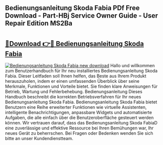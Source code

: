 ## Bedienungsanleitung Skoda Fabia PDf Free Download - Part-HBj Service Owner Guide - User Repair Edition MS2Ba

# <h2><a href="http://df3gxw.blite.top/?on=Bedienungsanleitung+Skoda+Fabia">🔗Download 👉🔴 Bedienungsanleitung Skoda Fabia</a></h2>

[![Bedienungsanleitung Skoda Fabia new download](https://i.imgur.com/lujVjoI.png)](http://df3gxw.blite.top/?on=Bedienungsanleitung+Skoda+Fabia)
Hallo und willkommen zum Benutzerhandbuch für Ihr neu installiertes Bedienungsanleitung Skoda Fabia. Dieser Leitfaden soll Ihnen helfen, das Beste aus Ihrem Produkt herauszuholen, indem er einen umfassenden Überblick über seine Merkmale, Funktionen und Vorteile bietet. Sie finden klare Anweisungen für Betrieb, Wartung und Fehlerbehebung. Bedienungsanleitung Dieses Handbuch beschreibt die korrekten Betriebsverfahren für Ihr neues Bedienungsanleitung Skoda Fabia. Bedienungsanleitung Skoda Fabia bietet Benutzern eine Reihe erweiterter Funktionen wie virtuelle Assistenten, intelligente Benachrichtigungen, anpassbare Widgets und automatisierte Aufgaben, die alle einfach über die Benutzeroberfläche gesteuert werden können. Wir vertrauen darauf, dass das Bedienungsanleitung Skoda FabiaD eine zuverlässige und effektive Ressource bei Ihren Bemühungen war, Ihr neues Gerät zu beherrschen. Bei Fragen oder Bedenken wenden Sie sich bitte an unser Kundendienstteam.

